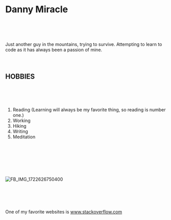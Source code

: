 <html>
   <h1>

   <b>
Danny Miracle </h2></b>
<br><br><br><body><p>
Just another guy in the mountains, trying to survive. Attempting to learn to code as it has always been a passion of mine. 
<br><br><br>

<b><h2>
HOBBIES</h2></b>
<br><br><br>
1. Reading (Learning will always be my favorite thing, so reading is number one.) <br>
2. Working<br>
3. Hiking<br>
4. Writing<br>
5. Meditation<br>

<br><br><br><br><br><br>
   ![FB_IMG_1722626750400](https://github.com/user-attachments/assets/9bd09713-c599-480a-b90e-e709b6d3fa94)
<br><br><br><br><br><br>
One of my favorite websites is www.stackoverflow.com
</html
